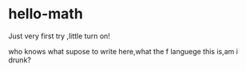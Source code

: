 # hello-math
Just very first try ,little turn on!

who knows what supose to write here,what the f languege this is,am i drunk?

